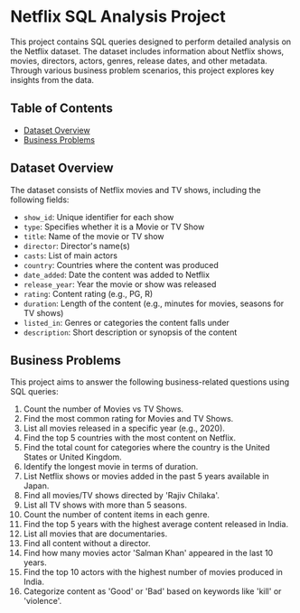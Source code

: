 # Netflix SQL Analysis Project

This project contains SQL queries designed to perform detailed analysis on the Netflix dataset. The dataset includes information about Netflix shows, movies, directors, actors, genres, release dates, and other metadata. Through various business problem scenarios, this project explores key insights from the data.

## Table of Contents

- [Dataset Overview](#dataset-overview)
- [Business Problems](#business-problems)

## Dataset Overview

The dataset consists of Netflix movies and TV shows, including the following fields:
- `show_id`: Unique identifier for each show
- `type`: Specifies whether it is a Movie or TV Show
- `title`: Name of the movie or TV show
- `director`: Director's name(s)
- `casts`: List of main actors
- `country`: Countries where the content was produced
- `date_added`: Date the content was added to Netflix
- `release_year`: Year the movie or show was released
- `rating`: Content rating (e.g., PG, R)
- `duration`: Length of the content (e.g., minutes for movies, seasons for TV shows)
- `listed_in`: Genres or categories the content falls under
- `description`: Short description or synopsis of the content


## Business Problems

This project aims to answer the following business-related questions using SQL queries:

1. Count the number of Movies vs TV Shows.
2. Find the most common rating for Movies and TV Shows.
3. List all movies released in a specific year (e.g., 2020).
4. Find the top 5 countries with the most content on Netflix.
5. Find the total count for categories where the country is the United States or United Kingdom.
6. Identify the longest movie in terms of duration.
7. List Netflix shows or movies added in the past 5 years available in Japan.
8. Find all movies/TV shows directed by 'Rajiv Chilaka'.
9. List all TV shows with more than 5 seasons.
10. Count the number of content items in each genre.
11. Find the top 5 years with the highest average content released in India.
12. List all movies that are documentaries.
13. Find all content without a director.
14. Find how many movies actor 'Salman Khan' appeared in the last 10 years.
15. Find the top 10 actors with the highest number of movies produced in India.
16. Categorize content as 'Good' or 'Bad' based on keywords like 'kill' or 'violence'.
